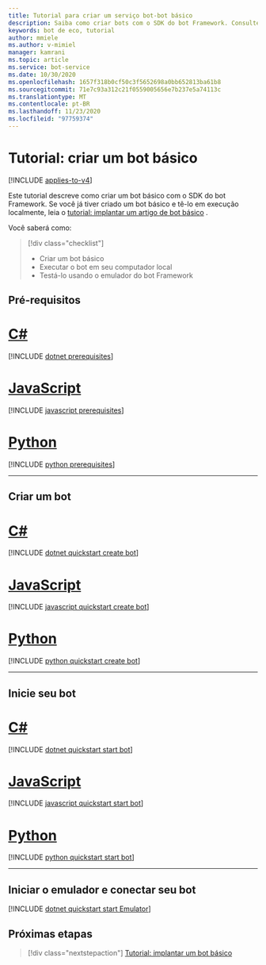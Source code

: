 ```yaml
---
title: Tutorial para criar um serviço bot-bot básico
description: Saiba como criar bots com o SDK do bot Framework. Consulte as etapas necessárias para criar, executar, conectar e testar bots.
keywords: bot de eco, tutorial
author: mmiele
ms.author: v-mimiel
manager: kamrani
ms.topic: article
ms.service: bot-service
ms.date: 10/30/2020
ms.openlocfilehash: 1657f318b0cf50c3f5652698a0bb652813ba61b8
ms.sourcegitcommit: 71e7c93a312c21f0559005656e7b237e5a74113c
ms.translationtype: MT
ms.contentlocale: pt-BR
ms.lasthandoff: 11/23/2020
ms.locfileid: "97759374"
---
```

# <a name="tutorial-create-a-basic-bot"></a>Tutorial: criar um bot básico

[!INCLUDE [applies-to-v4](~/includes/applies-to-v4-current.md)]

Este tutorial descreve como criar um bot básico com o SDK do bot Framework. Se você já tiver criado um bot básico e tê-lo em execução localmente, leia o [tutorial: implantar um artigo de bot básico](bot-builder-tutorial-deploy-basic-bot.md) .

Você saberá como:
> [!div class="checklist"]
> * Criar um bot básico
> * Executar o bot em seu computador local
> * Testá-lo usando o emulador do bot Framework

## <a name="prerequisites"></a>Pré-requisitos

# <a name="c"></a>[C#](#tab/csharp)

[!INCLUDE [dotnet prerequisites](~/includes/quickstart/dotnet/quickstart-dotnet-prerequisites.md)]

# <a name="javascript"></a>[JavaScript](#tab/javascript)

[!INCLUDE [javascript prerequisites](~/includes/quickstart/javascript/quickstart-javascript-prerequisites.md)]

# <a name="python"></a>[Python](#tab/python)

[!INCLUDE [python prerequisites](~/includes/quickstart/python/quickstart-python-prerequisites.md)]

---

## <a name="create-a-bot"></a>Criar um bot

# <a name="c"></a>[C#](#tab/csharp)

[!INCLUDE [dotnet quickstart create bot](~/includes/quickstart/dotnet/quickstart-dotnet-create-bot.md)]

# <a name="javascript"></a>[JavaScript](#tab/javascript)

[!INCLUDE [javascript quickstart create bot](~/includes/quickstart/javascript/quickstart-javascript-create-bot.md)]

# <a name="python"></a>[Python](#tab/python)

[!INCLUDE [python quickstart create bot](~/includes/quickstart/python/quickstart-python-create-bot.md)]

---

## <a name="start-your-bot"></a>Inicie seu bot

# <a name="c"></a>[C#](#tab/csharp)

[!INCLUDE [dotnet quickstart start bot](~/includes/quickstart/dotnet/quickstart-dotnet-start-bot.md)]

# <a name="javascript"></a>[JavaScript](#tab/javascript)

[!INCLUDE [javascript quickstart start bot](~/includes/quickstart/javascript/quickstart-javascript-start-bot.md)]

# <a name="python"></a>[Python](#tab/python)

[!INCLUDE [python quickstart start bot](~/includes/quickstart/python/quickstart-python-start-bot.md)]

---

## <a name="start-the-emulator-and-connect-your-bot"></a>Iniciar o emulador e conectar seu bot

[!INCLUDE [dotnet quickstart start Emulator](~/includes/quickstart/common/quickstart-start-emulator.md)]

## <a name="next-steps"></a>Próximas etapas

> [!div class="nextstepaction"]
> [Tutorial: implantar um bot básico](bot-builder-tutorial-deploy-basic-bot.md)
